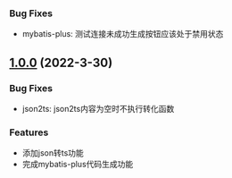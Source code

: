 ### Bug Fixes

* mybatis-plus: 测试连接未成功生成按钮应该处于禁用状态

## [1.0.0](https://github.com/FengYouJun520/tomato-toolkit/compare/main...v1.0.0) (2022-3-30)

### Bug Fixes

* json2ts: json2ts内容为空时不执行转化函数

### Features

* 添加json转ts功能
* 完成mybatis-plus代码生成功能
